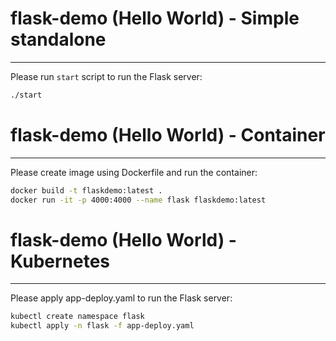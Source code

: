 # flask-demo (Hello World) - Simple standalone
---
Please run `start` script to run the Flask server:
```bash
./start
```

# flask-demo (Hello World) - Container
---
Please create image using Dockerfile and run the container:
```bash
docker build -t flaskdemo:latest .
docker run -it -p 4000:4000 --name flask flaskdemo:latest
```

# flask-demo (Hello World) - Kubernetes
---
Please apply app-deploy.yaml to run the Flask server:
```bash
kubectl create namespace flask
kubectl apply -n flask -f app-deploy.yaml
```
